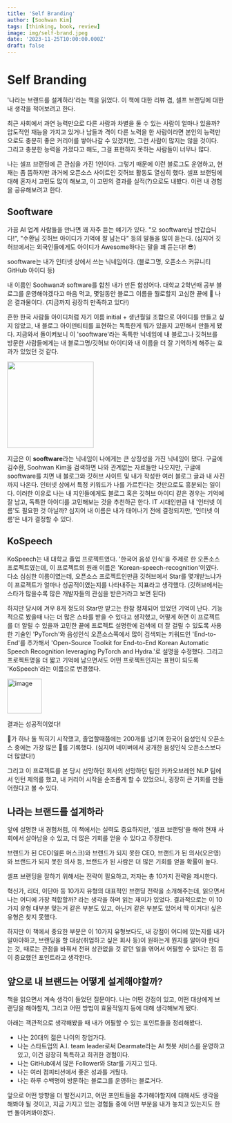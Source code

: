 ```yaml
---
title: 'Self Branding'
author: [Soohwan Kim]
tags: [thinking, book, review]
image: img/self-brand.jpeg
date: '2023-11-25T10:00:00.000Z'
draft: false
---
```


# Self Branding
  
'나라는 브랜드를 설계하라'라는 책을 읽었다. 이 책에 대한 리뷰 겸, 셀프 브랜딩에 대한 내 생각을 적어보려고 한다.   
  
최근 사회에서 과연 능력만으로 다른 사람과 차별을 둘 수 있는 사람이 얼마나 있을까? 압도적인 재능을 가지고 있거나 남들과 격이 다른 노력을 한 사람이라면 본인의 능력만으로도 충분히 좋은 커리어를 쌓아나갈 수 있겠지만, 그런 사람이 많지는 않을 것이다. 그리고 충분한 능력을 가졌다고 해도, 그걸 표현하지 못하는 사람들이 너무나 많다.
  
나는 셀프 브랜딩에 큰 관심을 가진 1인이다. 그렇기 때문에 이런 블로그도 운영하고, 현재는 좀 뜸하지만 과거에 오픈소스 사이트인 깃허브 활동도 열심히 했다. 셀프 브랜딩에 대해 혼자서 고민도 많이 해보고, 이 고민의 결과를 실적(?)으로도 내봤다. 이런 내 경험을 공유해보려고 한다. 
  
## Sooftware

가끔 AI 업계 사람들을 만나면 꽤 자주 듣는 얘기가 있다. "오 sooftware님 반갑습니다!", "수환님 깃허브 아이디가 기억에 잘 남는다" 등의 말들을 많이 듣는다. (심지어 깃허브에서는 외국인들에게도 아이디가 Awesome하다는 말을 꽤 듣는다! 😎)
  
sooftware는 내가 인터넷 상에서 쓰는 닉네임이다. (블로그명, 오픈소스 커뮤니티 GitHub 아이디 등)  
  
내 이름인 Soohwan과 software를 합친 내가 만든 합성어다. 대학교 2학년때 공부 블로그를 운영해야겠다고 마음 먹고, 몇일동안 블로그 이름을 뭘로할지 고심한 끝에 🤔 나온 결과물이다. (지금까지 굉장히 만족하고 있다!)   
  
흔한 한국 사람들 아이디처럼 자기 이름 initial + 생년월일 조합으로 아이디를 만들고 싶지 않았고, 내 블로그 아이덴티티를 표현하는 독특한게 뭐가 있을지 고민해서 만들게 됐다. 지금와서 돌이켜보니 이 'sooftware'라는 독특한 닉네임에 내 블로그나 깃허브를 방문한 사람들에게는 내 블로그명/깃허브 아이디와 내 이름을 더 잘 기억하게 해주는 효과가 있었던 것 같다.
  
<img src="https://github.com/sooftware/sooftware.io/assets/42150335/4de8ddff-676f-45cf-b845-f569c18aeadf" height=200>
  

지금은 이 **sooftware**라는 닉네임이 나에게는 큰 상징성을 가진 닉네임이 됐다. 구글에 김수환, Soohwan Kim을 검색하면 나와 관계없는 자료들만 나오지만, 구글에 sooftware를 치면 내 블로그와 깃허브 사이트 및 내가 작성한 여러 블로그 글과 내 사진까지 나온다. 인터넷 상에서 특정 키워드가 나를 가르킨다는 것만으로도 흥분되는 일이다. 이러한 이유로 나는 내 지인들에게도 블로그 혹은 깃허브 아이디 같은 경우는 기억에 잘 남고, 독특한 아이디를 고민해보는 것을 추천하곤 한다. IT 시대인만큼 내 '인터넷 이름'도 필요한 것 아닐까? 심지어 내 이름은 내가 태어나기 전에 결정되지만, '인터넷 이름'은 내가 결정할 수 있다.
  
## KoSpeech
  
KoSpeech는 내 대학교 졸업 프로젝트였다. '한국어 음성 인식'을 주제로 한 오픈소스 프로젝트였는데, 이 프로젝트의 원래 이름은 'Korean-speech-recognition'이였다. 다소 심심한 이름이였는데, 오픈소스 프로젝트인만큼 깃허브에서 Star를 몇개받느냐가 이 프로젝트가 얼마나 성공적이였는지를 나타내주는 지표라고 생각했다. (깃허브에서는 스타가 많을수록 많은 개발자들의 관심을 받은거라고 보면 된다)   
  
하지만 당시에 겨우 8개 정도의 Star만 받고는 한참 정체되어 있었던 기억이 난다. 기능적으로 봤을때 나는 더 많은 스타를 받을 수 있다고 생각했고, 어떻게 하면 이 프로젝트를 더 알릴 수 있을까 고민한 끝에 프로젝트 설명란에 검색에 더 잘 걸릴 수 있도록 사용한 기술인 'PyTorch'와 음성인식 오픈소스쪽에서 많이 검색되는 키워드인 'End-to-End'를 추가해서 'Open-Source Toolkit for End-to-End Korean Automatic Speech Recognition leveraging PyTorch and Hydra.'로 설명을 수정했다. 그리고 프로젝트명을 더 짧고 기억에 남으면서도 어떤 프로젝트인지는 표현이 되도록 'KoSpeech'라는 이름으로 변경했다.   
  
<img height="80" alt="image" src="https://github.com/sooftware/sooftware.io/assets/42150335/5443d336-0164-4082-9b6e-1d5f17a2e722">

결과는 성공적이였다!
  
🌟가 하나 둘 찍히기 시작했고, 졸업할때쯤에는 200개를 넘기며 한국어 음성인식 오픈소스 중에는 가장 많은 🌟를 기록했다. (심지어 네이버에서 공개한 음성인식 오픈소스보다 더 많았다!) 
  
그리고 이 프로젝트를 본 당시 선망하던 회사의 선망하던 팀인 카카오브레인 NLP 팀에서 인턴 제의를 했고, 내 커리어 시작을 순조롭게 할 수 있었으니, 굉장히 큰 기회를 만들어줬다고 볼 수 있다.  
  
## 나라는 브랜드를 설계하라
  
앞에 설명한 내 경험처럼, 이 책에서는 실력도 중요하지만, '셀프 브랜딩'을 해야 현재 사회에서 살아남을 수 있고, 더 많은 기회를 얻을 수 있다고 주장한다.  
  
브랜드가 된 CEO(일론 머스크)와 브랜드가 되지 못한 CEO, 브랜드가 된 의사(오은영)와 브랜드가 되지 못한 의사 등, 브랜드가 된 사람은 더 많은 기회를 얻을 확률이 높다.
  
셀프 브랜딩을 잘하기 위해서는 전략이 필요하고, 저자는 총 10가지 전략을 제시한다.
  
혁신가, 리더, 이단아 등 10가지 유형의 대표적인 브랜딩 전략을 소개해주는데, 읽으면서 나는 어디에 가장 적합할까? 라는 생각을 하며 읽는 재미가 있었다. 결과적으로는 이 10가지 유형 대부분 맞는거 같은 부분도 있고, 아닌거 같은 부분도 있어서 딱 이거다! 싶은 유형은 찾지 못했다.  
  
하지만 이 책에서 중요한 부분은 이 10가지 유형보다도, 내 강점이 어디에 있는지를 내가 알아야하고, 브랜딩을 할 대상(취업하고 싶은 회사 등)이 원하는게 뭔지를 알아야 한다는 것, 때로는 관점을 바꿔서 전혀 상관없을 것 같던 일을 엮어서 어필할 수 있다는 점 등이 중요했던 포인트라고 생각한다.  
  
## 앞으로 내 브랜드는 어떻게 설계해야할까?
  
책을 읽으면서 계속 생각이 들었던 질문이다. 나는 어떤 강점이 있고, 어떤 대상에게 브랜딩을 해야할지, 그리고 어떤 방법이 효율적일지 등에 대해 생각해보게 됐다.  
  
아래는 객관적으로 생각해봤을 때 내가 어필할 수 있는 포인트들을 정리해봤다.
  
- 나는 20대의 젊은 나이의 창업가다.
- 나는 스타트업의 A.I. team leader로써 Dearmate라는 AI 챗봇 서비스를 운영하고 있고, 이건 굉장히 독특하고 희귀한 경험이다.
- 나는 GitHub에서 많은 Follower와 Star를 가지고 있다.
- 나는 여러 컴피티션에서 좋은 성과를 거뒀다.
- 나는 하루 수백명이 방문하는 블로그를 운영하는 블로거다.
  
앞으로 어떤 방향을 더 발전시키고, 어떤 포인트들을 추가해야할지에 대해서도 생각을 해봐야 될 것이고, 지금 가지고 있는 경험들 중에 어떤 부분을 내가 놓치고 있는지도 한 번 돌이켜봐야겠다. 